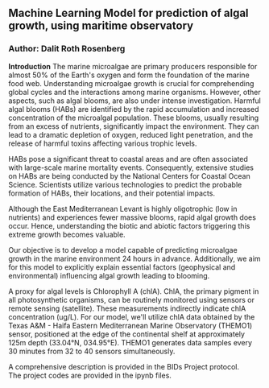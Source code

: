 
## Machine Learning Model for prediction of algal growth, using maritime observatory  

### Author: Dalit Roth Rosenberg  

**Introduction**
The marine microalgae are primary producers responsible for almost 50% of the Earth's oxygen and form the foundation of the marine food web. Understanding microalgae growth is crucial for comprehending global cycles and the interactions among marine organisms. However, other aspects, such as algal blooms, are also under intense investigation. Harmful algal blooms (HABs) are identified by the rapid accumulation and increased concentration of the microalgal population. These blooms, usually resulting from an excess of nutrients, significantly impact the environment. They can lead to a dramatic depletion of oxygen, reduced light penetration, and the release of harmful toxins affecting various trophic levels.

HABs pose a significant threat to coastal areas and are often associated with large-scale marine mortality events. Consequently, extensive studies on HABs are being conducted by the National Centers for Coastal Ocean Science. Scientists utilize various technologies to predict the probable formation of HABs, their locations, and their potential impacts.

Although the East Mediterranean Levant is highly oligotrophic (low in nutrients) and experiences fewer massive blooms, rapid algal growth does occur. Hence, understanding the biotic and abiotic factors triggering this extreme growth becomes valuable.

Our objective is to develop a model capable of predicting microalgae growth in the marine environment 24 hours in advance. Additionally, we aim for this model to explicitly explain essential factors (geophysical and environmental) influencing algal growth leading to blooming.

A proxy for algal levels is Chlorophyll A (chlA). ChlA, the primary pigment in all photosynthetic organisms, can be routinely monitored using sensors or remote sensing (satellite). These measurements indirectly indicate chlA concentration (ug/L). For our model, we'll utilize chlA data obtained by the Texas A&M - Haifa Eastern Mediterranean Marine Observatory (THEMO1) sensor, positioned at the edge of the continental shelf at approximately 125m depth (33.04°N, 034.95°E). THEMO1 generates data samples every 30 minutes from 32 to 40 sensors simultaneously.

A comprehensive description is provided in the BIDs Project protocol.  
The project codes are provided in the ipynb files. 
